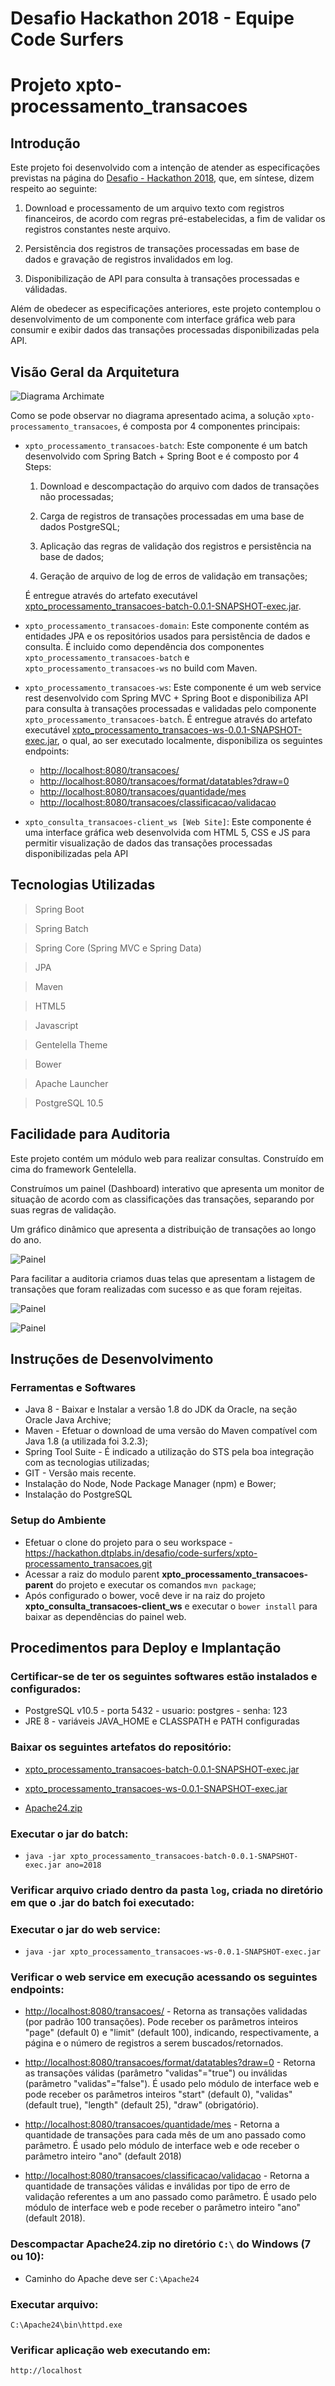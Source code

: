 # Desafio Hackathon 2018 - Equipe Code Surfers
# Projeto xpto-processamento_transacoes


## Introdução

Este projeto foi desenvolvido com a intenção de atender as especificações previstas na página do <a href="https://hackathon.dtplabs.in/snippets/1">Desafio - Hackathon 2018</a>, que, em síntese, dizem respeito ao seguinte:

1) Download e processamento de um arquivo texto com registros financeiros, de acordo com regras pré-estabelecidas, a fim de validar os registros constantes neste arquivo.

2) Persistência dos registros de transações processadas em base de dados e gravação de registros invalidados em log.

3) Disponibilização de API para consulta à transações processadas e válidadas.

Além de obedecer as especificações anteriores, este projeto contemplou o desenvolvimento de um componente com interface gráfica web para consumir e exibir dados das transações processadas disponibilizadas pela API.


## Visão Geral da Arquitetura

![Diagrama Archimate](docs/visao_geral_arquitetura.png)

Como se pode observar no diagrama apresentado acima, a solução ```xpto-processamento_transacoes```, é composta por 4 componentes principais:

- ```xpto_processamento_transacoes-batch```: Este componente é um batch desenvolvido com Spring Batch + Spring Boot e é composto por 4 Steps:

    1) Download e descompactação do arquivo com dados de transações não processadas;

    2) Carga de registros de transações processadas em uma base de dados PostgreSQL;

    3) Aplicação das regras de validação dos registros e persistência na base de dados;

    4) Geração de arquivo de log de erros de validação em transações;

    É entregue através do artefato executável <a href="artefatos_executaveis/xpto_processamento_transacoes-batch-0.0.1-SNAPSHOT-exec.jar">xpto_processamento_transacoes-batch-0.0.1-SNAPSHOT-exec.jar</a>.

- ```xpto_processamento_transacoes-domain```: Este componente contém as entidades JPA e os repositórios usados para persistência de dados e consulta. É incluido como dependência dos componentes ```xpto_processamento_transacoes-batch``` e ```xpto_processamento_transacoes-ws``` no build com Maven.

- ```xpto_processamento_transacoes-ws```: Este componente é um web service rest desenvolvido com Spring MVC + Spring Boot e disponibiliza API para consulta à transações processadas e validadas pelo componente ```xpto_processamento_transacoes-batch```. É entregue através do artefato executável <a href="artefatos_executaveis/xpto_processamento_transacoes-ws-0.0.1-SNAPSHOT-exec.jar">xpto_processamento_transacoes-ws-0.0.1-SNAPSHOT-exec.jar</a>, o qual, ao ser executado localmente, disponibiliza os seguintes endpoints:

    - <a href="http://localhost:8080/transacoes/">http://localhost:8080/transacoes/</a>
    - <a href="http://localhost:8080/transacoes/format/datatables?draw=0">http://localhost:8080/transacoes/format/datatables?draw=0</a>
    - <a href="http://localhost:8080/transacoes/quantidade/mes">http://localhost:8080/transacoes/quantidade/mes</a>
    - <a href="http://localhost:8080/transacoes/classificacao/validacao">http://localhost:8080/transacoes/classificacao/validacao</a>

- ```xpto_consulta_transacoes-client_ws [Web Site]```: Este componente é uma interface gráfica web desenvolvida com HTML 5, CSS e JS para permitir visualização de dados das transações processadas disponibilizadas pela API


## Tecnologias Utilizadas

> Spring Boot

> Spring Batch

> Spring Core (Spring MVC e Spring Data)

> JPA

> Maven

> HTML5

> Javascript

> Gentelella Theme
 
> Bower

> Apache Launcher

> PostgreSQL 10.5



## Facilidade para Auditoria

Este projeto contém um módulo web para realizar consultas. Construído em cima do framework Gentelella.

Construímos um painel (Dashboard) interativo que apresenta um monitor de situação de acordo com as classificações das transações, separando por suas regras de validação.

Um gráfico dinâmico que apresenta a distribuição de transações ao longo do ano.

![Painel](docs/tela_1.png)
    
Para facilitar a auditoria criamos duas telas que apresentam a listagem de transações que foram realizadas com sucesso e as que foram rejeitas.

![Painel](docs/tela_2.png)

![Painel](docs/tela_3.png)



## Instruções de Desenvolvimento

### Ferramentas e Softwares
 - Java 8 - Baixar e Instalar a versão 1.8 do JDK da Oracle, na seção Oracle Java Archive; 
 - Maven - Efetuar o download de uma versão do Maven compatível com Java 1.8 (a utilizada foi 3.2.3);
 - Spring Tool Suite - É indicado a utilização do STS pela boa integração com as tecnologias utilizadas;
 - GIT - Versão mais recente.
 - Instalação do Node, Node Package Manager (npm) e Bower;
 - Instalação do PostgreSQL

### Setup do Ambiente
 - Efetuar o clone do projeto para o seu workspace - https://hackathon.dtplabs.in/desafio/code-surfers/xpto-processamento_transacoes.git
 - Acessar a raiz do modulo parent <b>xpto_processamento_transacoes-parent</b> do projeto e executar os comandos ```mvn package```;
 - Após configurado o bower, você deve ir na raiz do projeto <b>xpto_consulta_transacoes-client_ws</b> e executar o ```bower install``` para baixar as dependências do painel web.


## Procedimentos para Deploy e Implantação

### Certificar-se de ter os seguintes softwares estão instalados e configurados:

- PostgreSQL v10.5 - porta 5432 - usuario: postgres - senha: 123
- JRE 8 - variáveis JAVA_HOME e CLASSPATH e PATH configuradas


### Baixar os seguintes artefatos do repositório: 

- <a href="artefatos_executaveis/xpto_processamento_transacoes-batch-0.0.1-SNAPSHOT-exec.jar">xpto_processamento_transacoes-batch-0.0.1-SNAPSHOT-exec.jar</a>

- <a href="artefatos_executaveis/xpto_processamento_transacoes-ws-0.0.1-SNAPSHOT-exec.jar">xpto_processamento_transacoes-ws-0.0.1-SNAPSHOT-exec.jar</a>

- <a href="artefatos_executaveis/Apache24.zip">Apache24.zip</a>

### Executar o jar do batch: 

- ```java -jar xpto_processamento_transacoes-batch-0.0.1-SNAPSHOT-exec.jar ano=2018```

### Verificar arquivo criado dentro da pasta ```log```, criada no diretório em que o .jar do batch foi executado:

### Executar o jar do web service: 

- ```java -jar xpto_processamento_transacoes-ws-0.0.1-SNAPSHOT-exec.jar```

### Verificar o web service em execução acessando os seguintes endpoints:
    
- <a href="http://localhost:8080/transacoes/">http://localhost:8080/transacoes/</a> - Retorna as transações validadas (por padrão 100 transações). Pode receber os parâmetros inteiros "page" (default 0) e "limit" (default 100), indicando, respectivamente, a página e o número de registros a serem buscados/retornados.

- <a href="http://localhost:8080/transacoes/format/datatables?draw=0">http://localhost:8080/transacoes/format/datatables?draw=0</a> - Retorna as transações válidas (parâmetro "validas"="true") ou inválidas (parâmetro "validas"="false"). É usado pelo módulo de interface web e pode receber os parâmetros inteiros "start" (default 0), "validas" (default true), "length" (default 25), "draw" (obrigatório).

- <a href="http://localhost:8080/transacoes/quantidade/mes">http://localhost:8080/transacoes/quantidade/mes</a> - Retorna a quantidade de transações para cada mês de um ano passado como parâmetro. É usado pelo módulo de interface web e ode receber o parâmetro inteiro "ano" (default 2018)

- <a href="http://localhost:8080/transacoes/classificacao/validacao">http://localhost:8080/transacoes/classificacao/validacao</a> - Retorna a quantidade de transações válidas e inválidas por tipo de erro de validação referentes a um ano passado como parâmetro. É usado pelo módulo de interface web e pode receber o parâmetro inteiro "ano" (default 2018).


### Descompactar Apache24.zip no diretório ```C:\``` do Windows (7 ou 10):

- Caminho do Apache deve ser ```C:\Apache24```

### Executar arquivo: 

```C:\Apache24\bin\httpd.exe```

### Verificar aplicação web executando em:

```http://localhost```

